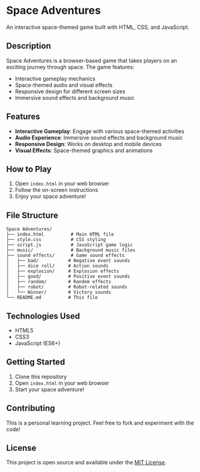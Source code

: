 # Space Adventures

An interactive space-themed game built with HTML, CSS, and JavaScript.

## Description

Space Adventures is a browser-based game that takes players on an exciting journey through space. The game features:

- Interactive gameplay mechanics
- Space-themed audio and visual effects
- Responsive design for different screen sizes
- Immersive sound effects and background music

## Features

- **Interactive Gameplay**: Engage with various space-themed activities
- **Audio Experience**: Immersive sound effects and background music
- **Responsive Design**: Works on desktop and mobile devices
- **Visual Effects**: Space-themed graphics and animations

## How to Play

1. Open `index.html` in your web browser
2. Follow the on-screen instructions
3. Enjoy your space adventure!

## File Structure

```
Space Adventures/
├── index.html          # Main HTML file
├── style.css           # CSS styling
├── script.js           # JavaScript game logic
├── music/              # Background music files
├── sound effects/      # Game sound effects
│   ├── bad/           # Negative event sounds
│   ├── dice roll/     # Action sounds
│   ├── explosion/     # Explosion effects
│   ├── good/          # Positive event sounds
│   ├── random/        # Random effects
│   ├── robot/         # Robot-related sounds
│   └── Winner/        # Victory sounds
└── README.md          # This file
```

## Technologies Used

- HTML5
- CSS3
- JavaScript (ES6+)

## Getting Started

1. Clone this repository
2. Open `index.html` in your web browser
3. Start your space adventure!

## Contributing

This is a personal learning project. Feel free to fork and experiment with the code!

## License

This project is open source and available under the [MIT License](LICENSE). 
